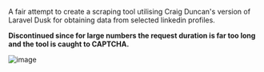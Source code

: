 A fair attempt to create a scraping tool utilising Craig Duncan's version of Laravel Dusk for obtaining data from selected linkedin profiles.

**Discontinued since for large numbers the request duration is far too long and the tool is caught to CAPTCHA.**

![image](https://user-images.githubusercontent.com/56773461/82143146-83cc8d00-9839-11ea-8436-15429f962448.png)
